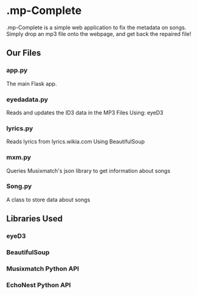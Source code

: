 
.mp-Complete
===========

.mp-Complete is a simple web application to fix the metadata on songs. Simply
drop an mp3 file onto the webpage, and get back the repaired file!

Our Files
---------
### app.py

The main Flask app.


### eyedadata.py

Reads and updates the ID3 data in the MP3 Files
Using: eyeD3


### lyrics.py

Reads lyrics from lyrics.wikia.com
Using BeautifulSoup


### mxm.py

Queries Musixmatch's json library to get information about songs


### Song.py

A class to store data about songs

Libraries Used
--------------

### eyeD3
### BeautifulSoup
### Musixmatch Python API
### EchoNest Python API
